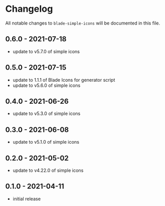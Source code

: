 # Changelog

All notable changes to `blade-simple-icons` will be documented in this file.

## 0.6.0 - 2021-07-18

- update to v5.7.0 of simple icons

## 0.5.0 - 2021-07-15

- update to 1.1.1 of Blade Icons for generator script
- update to v5.6.0 of simple icons

## 0.4.0 - 2021-06-26

- update to v5.3.0 of simple icons

## 0.3.0 - 2021-06-08

- update to v5.1.0 of simple icons

## 0.2.0 - 2021-05-02

- update to v4.22.0 of simple icons

## 0.1.0 - 2021-04-11

- initial release
